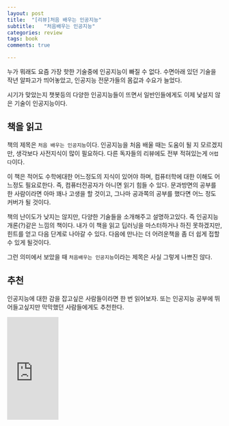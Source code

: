 ```yaml
---
layout: post
title:  "[리뷰]처음 배우는 인공지능"
subtitle:   "처음배우는 인공지능"
categories: review
tags: book
comments: true

---
```


누가 뭐래도 요즘 가장 핫한 기술중에 인공지능이 빠질 수 없다. 수면아래 있던 기술을 작년 알파고가 띄어놓았고, 인공지능 전문가들의 몸값과 수요가 늘었다.

시기가 맞았는지 챗봇등의 다양한 인공지능들이 뜨면서 일반인들에게도 이제 낯설지 않은 기술이 인공지능이다.

## 책을 읽고

책의 제목은 `처음 배우는 인공지능`이다. 인공지능을 처음 배울 때는 도움이 될 지 모르겠지만, 생각보다 사전지식이 많이 필요하다. 다른 독자들의 리뷰에도 전부 적혀있는게 `어렵다`이다.

이 책은 적어도 수학에대한 어느정도의 지식이 있어야 하며, 컴퓨터학에 대한 이해도 어느정도 필요로한다. 즉, 컴퓨터전공자가 아니면 읽기 힘들 수 있다. 문과방면의 공부를 한 사람이라면 아마 꽤나 고생을 할 것이고, 그나마 공과쪽의 공부를 했다면 어느 정도 커버가 될 것이다.

책의 난이도가 낮지는 않지만, 다양한 기술들을 소개해주고 설명하고있다. 즉 인공지능개론(?)같은 느낌의 책이다. 내가 이 책을 읽고 딥러닝을 마스터하거나 하진 못하겠지만, 힌트를 얻고 다음 단계로 나아갈 수 있다. 다음에 만나는 더 어려운책을 좀 더 쉽게 접할 수 있게 될것이다.

그런 의미에서 보았을 때 `처음배우는 인공지능`이라는 제목은 사실 그렇게 나쁘진 않다.

## 추천

인공지능에 대한 감을 잡고싶은 사람들이라면 한 번 읽어보자. 또는 인공지능 공부에 뛰어들고싶지만 막막했던 사람들에게도 추천한다.

<iframe src="https://coupa.ng/bhQL3V" width="120" height="240" frameborder="0" scrolling="no"></iframe>
